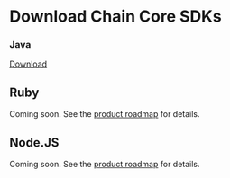 # Download Chain Core SDKs

### Java

[Download](../java/chain-sdk-latest.jar)

## Ruby

Coming soon. See the [product roadmap](https://chain.com/roadmap) for details.

## Node.JS

Coming soon. See the [product roadmap](https://chain.com/roadmap) for details.
